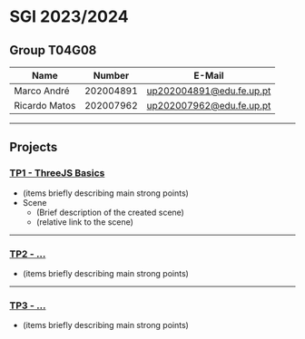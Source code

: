 # SGI 2023/2024

## Group T04G08
| Name             | Number    | E-Mail             |
| ---------------- | --------- | ------------------ |
| Marco André         | 202004891 | up202004891@edu.fe.up.pt                |
| Ricardo Matos         | 202007962 | up202007962@edu.fe.up.pt                |

----

## Projects

### [TP1 - ThreeJS Basics](tp1)

- (items briefly describing main strong points)
- Scene
  - (Brief description of the created scene)
  - (relative link to the scene)

-----

### [TP2 - ...](tp2)
- (items briefly describing main strong points)

----

### [TP3 - ...](tp3)
- (items briefly describing main strong points)

